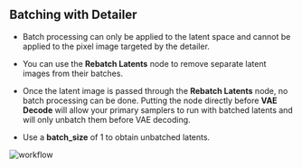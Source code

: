 ## Batching with Detailer

* Batch processing can only be applied to the latent space and cannot be applied to the pixel image targeted by the detailer.

* You can use the **Rebatch Latents** node to remove separate latent images from their batches.

* Once the latent image is passed through the **Rebatch Latents** node, no batch processing can be done. Putting the node directly before **VAE Decode** will allow your primary samplers to run with batched latents and will only unbatch them before VAE decoding.

* Use a **batch_size** of 1 to obtain unbatched latents.

![workflow](https://github.com/ltdrdata/ComfyUI-extension-tutorials/raw/Main/ComfyUI-Impact-Pack/images/batching-detailer.png)